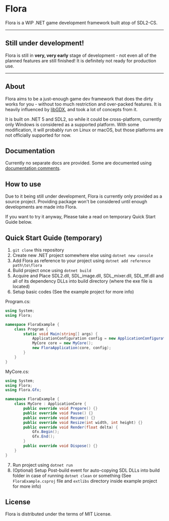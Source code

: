 # Flora
Flora is a WIP .NET game development framework built atop of SDL2-CS.

---

## **Still under development!**
Flora is still in **very, very early** stage of development - not even all of the planned features are still finished! It is definitely not ready for production use.

---

## About

Flora aims to be a just-enough game dev framework that does the dirty works for you - without too much restriction and over-packed features. It is heavily influenced by [libGDX](https://github.com/libgdx/libgdx/), and took a lot of concepts from it.

It is built on .NET 5 and SDL2, so while it could be cross-platform, currently only Windows is considered as a supported platform. With some modification, it will probably run on Linux or macOS, but those platforms are not officially supported for now.

## Documentation

Currently no separate docs are provided. Some are documented using [documentation comments](https://docs.microsoft.com/en-us/dotnet/csharp/language-reference/language-specification/documentation-comments).

## How to use

Due to it being still under development, Flora is currently only provided as a source project. Providing package won't be considered until enough developments are made into Flora.

If you want to try it anyway, Please take a read on temporary Quick Start Guide below.

## Quick Start Guide (temporary)

1. ```git clone``` this repository
2. Create new .NET project somewhere else using ```dotnet new console```
3. Add Flora as reference to your project using ```dotnet add reference path\to\flora```
4. Build project once using ```dotnet build```
5. Acquire and Place SDL2.dll, SDL_image.dll, SDL_mixer.dll, SDL_ttf.dll and all of its dependency DLLs into build directory (where the exe file is located)
6. Setup basic codes (See the example project for more info)

Program.cs:
```csharp
using System;
using Flora;

namespace FloraExample {
    class Program {
        static void Main(string[] args) {
            ApplicationConfiguration config = new ApplicationConfiguration();
            MyCore core = new MyCore();
            new FloraApplication(core, config);
        }
    }
}

```

MyCore.cs:
```csharp
using System;
using Flora;
using Flora.Gfx;

namespace FloraExample {
    class MyCore : ApplicationCore {
        public override void Prepare() {}
        public override void Pause() {}
        public override void Resume() {}
        public override void Resize(int width, int height) {}
        public override void Render(float delta) {
            Gfx.Begin();
            Gfx.End();
        }
        public override void Dispose() {}
    }
}
```

7. Run project using ```dotnet run```
8. (Optional) Setup Post-build event for auto-copying SDL DLLs into build folder in case of running ```dotnet clean``` or something (See ```FloraExample.csproj``` file and ```extlibs``` directory inside example project for more info)

## License

Flora is distributed under the terms of MIT License.